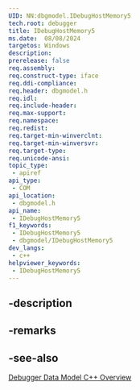 ```yaml
---
UID: NN:dbgmodel.IDebugHostMemory5
tech.root: debugger
title: IDebugHostMemory5
ms.date:  08/08/2024
targetos: Windows
description: 
prerelease: false
req.assembly: 
req.construct-type: iface
req.ddi-compliance: 
req.header: dbgmodel.h
req.idl: 
req.include-header: 
req.max-support: 
req.namespace: 
req.redist: 
req.target-min-winverclnt: 
req.target-min-winversvr: 
req.target-type: 
req.unicode-ansi: 
topic_type:
 - apiref
api_type:
 - COM
api_location:
 - dbgmodel.h
api_name:
 - IDebugHostMemory5
f1_keywords:
 - IDebugHostMemory5
 - dbgmodel/IDebugHostMemory5
dev_langs:
 - c++
helpviewer_keywords:
 - IDebugHostMemory5
---
```


## -description

## -remarks

## -see-also

[Debugger Data Model C++ Overview](/windows-hardware/drivers/debugger/data-model-cpp-overview)
